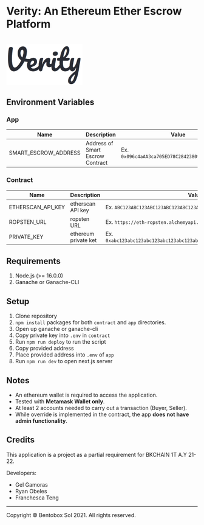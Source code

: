 # Verity: An Ethereum Ether Escrow Platform
<br/>
<img src="https://github.com/rjbobeles/Blockchain-Escrow-Verity/blob/main/verity.png?raw=true" width="200"/>

## Environment Variables

### App
| Name      | Description | Value |
| ----------- | ----------- | ----------- |
| SMART_ESCROW_ADDRESS | Address of Smart Escrow Contract | Ex. `0x096c4aAA3ca705ED78C284238091D98F20e92061` |

### Contract
| Name      | Description | Value |
| ----------- | ----------- | ----------- |
| ETHERSCAN_API_KEY | etherscan API key | Ex. `ABC123ABC123ABC123ABC123ABC123ABC1` |
| ROPSTEN_URL | ropsten URL | Ex. `https://eth-ropsten.alchemyapi.io/v2/<YOUR ALCHEMY KEY>` |
| PRIVATE_KEY | ethereum private ket | Ex. `0xabc123abc123abc123abc123abc123abc123abc123abc123abc123abc123abc1`|

## Requirements
1. Node.js (>= 16.0.0)
2. Ganache or Ganache-CLI

## Setup
1. Clone repository
2. `npm install` packages for both `contract` and `app` directories.
3. Open up ganache or ganache-cli
4. Copy private key into `.env` in `contract`
5. Run `npm run deploy` to run the script
6. Copy provided address
7. Place provided address into `.env` of `app`
8. Run `npm run dev` to open next.js server

## Notes
- An ethereum wallet is required to access the application.
- Tested with **Metamask Wallet only**.
- At least 2 accounts needed to carry out a transaction (Buyer, Seller).
- While override is implemented in the contract, the app **does not have admin functionality**.

## Credits

This application is a project as a partial requirement for BKCHAIN 1T A.Y 21-22.

Developers:
- Gel Gamoras
- Ryan Obeles
- Franchesca Teng

***

Copyright &copy; Bentobox Sol 2021. All rights reserved.
